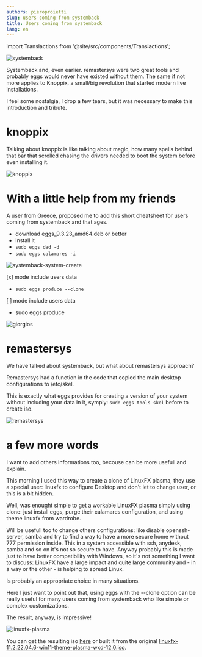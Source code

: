 ```yaml
---
authors: pieroproietti
slug: users-coming-from-systemback
title: Users coming from systemback
lang: en
---
```

import Translactions from '@site/src/components/Translactions';

<Translactions />

![systemback](/images/about-systemback.png)

Systemback and, even earlier. remastersys were two great tools and probably eggs would never have existed without them. The same if not more applies to Knoppix, a small/big revolution that started modern live installations.

I feel some nostalgia, I drop a few tears, but it was necessary to make this introduction and tribute.

# knoppix
Talking about knoppix is like talking about magic, how many spells behind that bar that scrolled chasing the drivers needed to boot the system before even installing it.

![knoppix](/images/knoppix-logo.png)

# With a little help from my friends

A user from Greece, proposed me to add this short cheatsheet for users coming from systemback and that ages.


* download eggs_9.3.23_amd64.deb or better
* install it
* ```sudo eggs dad -d```
* ```sudo eggs calamares -i```

![systemback-system-create](/images/systemback-system-create.png)

[x] mode include users data

* ```sudo eggs produce --clone```


[ ] mode include users data

* sudo eggs produce

![giorgios](/images/giorgios.png)

# remastersys
We have talked about systemback, but what about remastersys approach?

Remastersys had a function in the code that copied the main desktop configurations to /etc/skel.

This is exactly what eggs provides for creating a version of your system without including your data in it, symply: ```sudo eggs tools skel``` before to create iso.

![remastersys](/images/remastersys.webp)


# a few more words
I want to add others informations too, becouse can be more usefull and explain.

This morning I used this way to create a clone of LinuxFX plasma, they  use a special user: linuxfx to configure Desktop and don't let to change user, or this is a bit hidden.

Well, was enought simple to get a workable LinuxFX plasma simply using clone: just install eggs, purge their calamares configuration, and using theme linuxfx from wardrobe.

Will be usefull too to change others configurations: like disable openssh-server, samba and try to find a way to have a more secure home without 777 permission inside. This in a system accessible with ssh, anydesk, samba and so on it's not so secure to have. Anyway probably this is made just to have better compatibility with Windows, so it's not something I want to discuss: LinuxFX have a large impact and quite large community and - in a way or the other - is helping to spread Linux.

Is probably an appropriate choice in many situations.

Here I just want to point out that, using eggs with the --clone option can be really useful for many users coming from systemback who like simple or complex customizations.

The result, anyway, is impressive!

![linuxfx-plasma](/images/linuxfx-plasma.png)

You can get the resulting iso [here](https://sourceforge.net/projects/penguins-eggs/files/ISOS/linuxfx/) or built it from the original [linuxfx-11.2.22.04.6-win11-theme-plasma-wxd-12.0.iso](https://sourceforge.net/projects/linuxfxdevil/files/).





